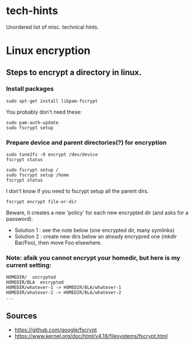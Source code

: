 # tech-hints
Unordered list of misc. technical hints.


# Linux encryption

## Steps to encrypt a directory in linux.

### Install packages
`sudo apt-get install libpam-fscrypt`

You probably don't need these:
```
sudo pam-auth-update
sudo fscrypt setup
```

### Prepare device and parent directories(?) for encryption
```
sudo tune2fs -O encrypt /dev/device
fscrypt status

sudo fscrypt setup /
sudo fscrypt setup /home
fscrypt status
```

I don't know if you need to fscrypt setup all the parent dirs.

`fscrypt encrypt file-or-dir`

Beware, it creates a new 'policy' for each new encrypted dir (and asks for a password). 

 - Solution 1 : see the note below (one encrypted dir, many symlinks)
 - Solution 2 : create new dirs below an already encrypred one (mkdir Bar/Foo), then move Foo elsewhere.


### Note: afaik you cannot encrypt your homedir, but here is my current setting:

```
HOMEDIR/  uncrypted
HOMEDIR/BLA  encrypted
HOMEDIR/whatever-1 -> HOMEDIR/BLA/whatever-1
HOMEDIR/whatever-2 -> HOMEDIR/BLA/whatever-2
...
```

## Sources

 - https://github.com/google/fscrypt
 - https://www.kernel.org/doc/html/v4.18/filesystems/fscrypt.html
